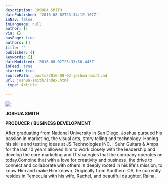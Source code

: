 ```yaml
---
description: JOSHUA SMITH
datePublished: '2016-08-02T23:34:12.107Z'
inNav: false
inLanguage: null
author: []
via: {}
hasPage: true
authors: []
title: ''
publisher: {}
keywords: []
dateModified: '2016-08-02T23:33:50.443Z'
inFeed: true
starred: true
sourcePath: _posts/2016-08-02-joshua-smith.md
url: joshua-smith/index.html
_type: Article

---
```

![](https://the-grid-user-content.s3-us-west-2.amazonaws.com/d4356869-8e7d-444c-8c33-55288af8b20b.jpg)

**JOSHUA SMITH**

**PRODUCER / BUSINESS DEVELOPMENT**

After graduating from National University in San Diego, Joshua pursued his passion in marketing, the visual arts, story telling and technology. Honing his skills and testing ideas at JS Technologies INC. | Suhr Guitars & Amps for the last 10 years allowed him to work closely with the leadership and develop the core marketing and IT strategies that the company operates on today.Combine that with a love for creativity and business, the drive to connect and collaborate with others is deeply rooted in his life's mission; to know Him and make Him known. Originally from Southern CA, he currently resides in Temecula with his wife, Rachel, and beautiful daughter, Raina.